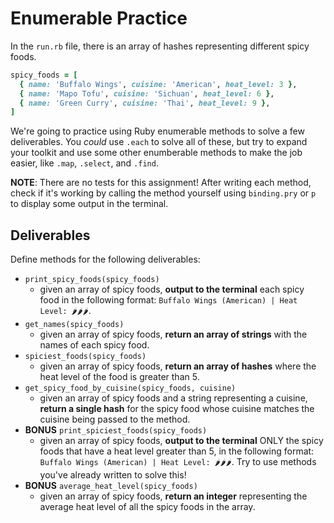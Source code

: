 # Enumerable Practice

In the `run.rb` file, there is an array of hashes representing different spicy foods. 

```rb
spicy_foods = [
  { name: 'Buffalo Wings', cuisine: 'American', heat_level: 3 },
  { name: 'Mapo Tofu', cuisine: 'Sichuan', heat_level: 6 },
  { name: 'Green Curry', cuisine: 'Thai', heat_level: 9 },
]
```

We're going to practice using Ruby enumerable methods to solve a few deliverables. You *could* use `.each` to solve all of these, but try to expand your toolkit and use some other enumberable methods to make the job easier, like `.map`, `.select`, and `.find`.

**NOTE**: There are no tests for this assignment! After writing each method, check if it's working by calling the method yourself using `binding.pry` or `p` to display some output in the terminal.

## Deliverables
Define methods for the following deliverables:

- `print_spicy_foods(spicy_foods)` 
    - given an array of spicy foods, **output to the terminal** each spicy food in the following format: `Buffalo Wings (American) | Heat Level: 🌶🌶🌶`.
- `get_names(spicy_foods)` 
    - given an array of spicy foods, **return an array of strings** with the names of each spicy food.
- `spiciest_foods(spicy_foods)` 
    - given an array of spicy foods, **return an array of hashes** where the heat level of the food is greater than 5.
- `get_spicy_food_by_cuisine(spicy_foods, cuisine)` 
    - given an array of spicy foods and a string representing a cuisine, **return a single hash** for the spicy food whose cuisine matches the cuisine being passed to the method.
- **BONUS** `print_spiciest_foods(spicy_foods)` 
    - given an array of spicy foods, **output to the terminal** ONLY the spicy foods that have a heat level greater than 5, in the following format: `Buffalo Wings (American) | Heat Level: 🌶🌶🌶`. Try to use methods you've already written to solve this!
- **BONUS** `average_heat_level(spicy_foods)` 
    - given an array of spicy foods, **return an integer** representing the average heat level of all the spicy foods in the array.